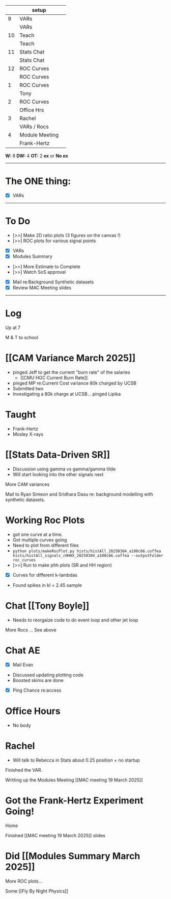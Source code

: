 
|     | setup          |     |
| --- | -------------- | --- |
| 9   | VARs           |     |
|     | VARs           |     |
| 10  | Teach          |     |
|     | Teach          |     |
| 11  | Stats Chat     |     |
|     | Stats Chat     |     |
| 12  | ROC Curves     |     |
|     | ROC Curves     |     |
| 1   | ROC Curves     |     |
|     | Tony           |     |
| 2   | ROC Curves     |     |
|     | Office Hrs     |     |
| 3   | Rachel         |     |
|     | VARs / Rocs    |     |
| 4   | Module Meeting |     |
|     | Frank-Hertz    |     |

**W:** 8 
**DW:** 4
**OT:** 2
**ex** or **No ex**

---
# The ONE thing: 
- [x] VARs

---
# To Do

- [>>] Make 2D ratio plots (3 figures on the canvas !)
- [>>] ROC plots for various signal points
- [x] VARs
- [x] Modules Summary 
- [>>] More Estimate to Complete
- [>>] Watch SoS approval
- [x] Mail re:Background Synthetic datasets
- [x] Review MAC Meeting slides

---

# Log

Up at 7

M & T to school 

# [[CAM Variance March 2025]]
- pinged Jeff to get the current "burn rate" of the salaries
	- [[CMU HGC Current Burn Rate]]
- pinged MP re:Current Cost variance 80k charged by UCSB
- Submitted two 
- Investigating a 80k charge at UCSB... pinged Lipika


# Taught
- Frank-Hertz 
- Mosley X-rays

# [[Stats Data-Driven SR]]
- Discussion using gamma vs gamma/gamma tilde
- Will start looking into the other signals next

More CAM variances

Mail to Ryan Simeon and Sridhara Dasu re: background modelling with synthetic datasets.


# Working Roc Plots
- got one curve at a time.
- Got multiple curves going
- Need to plot from different files
- `python plots/makeRocPlot.py hists/histAll_20250304_a100c66.coffea hists/histAll_signals_cHHHX_20250304_a100c66.coffea --outputFolder roc_curves`
- [>>] Run to make phh plots (SR and HH region)
- [x] Curves for different k-lambdas
- Found spikes in kl = 2.45 sample

# Chat [[Tony Boyle]]
- Needs to reorgaize code to do event loop and other jet loop


More Rocs ... See above

# Chat AE
- [x] Mail Evan
- Discussed updating plotting code
- Boosted skims are done 
- [x] Ping Chance re:access


# Office Hours
- No body

# Rachel 
- Will talk to Rebecca in Stats about 0.25 position + no startup

Finished the VAR. 

Writting up the Modules Meeting [[MAC meeting 19 March 2025]]

# Got the Frank-Hertz Experiment Going!

Home 

Finished [[MAC meeting 19 March 2025]] slides

# Did [[Modules Summary March 2025]]

More ROC plots... 

Some [[Fly By Night Physics]]

